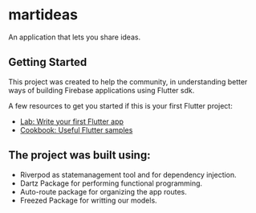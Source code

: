 # martideas

An application that lets you share ideas.

## Getting Started

This project was created to help the community, in understanding better ways of building Firebase applications using Flutter sdk.

A few resources to get you started if this is your first Flutter project:

- [Lab: Write your first Flutter app](https://docs.flutter.dev/get-started/codelab)
- [Cookbook: Useful Flutter samples](https://docs.flutter.dev/cookbook)

## The project was built using:

- Riverpod as statemanagement tool and for dependency injection.
- Dartz Package for performing functional programming.
- Auto-route package for organizing the app routes.
- Freezed Package for writting our models.

